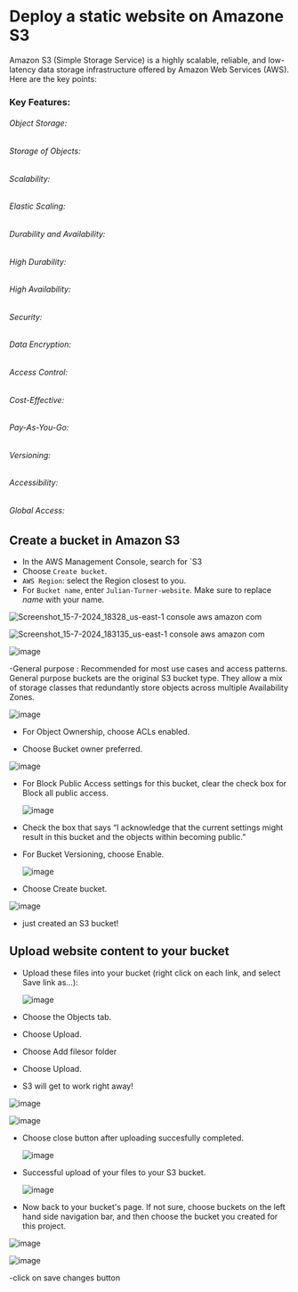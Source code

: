 # Deploy a static website on Amazone S3
Amazon S3 (Simple Storage Service) is a highly scalable, reliable, and low-latency data storage infrastructure offered by Amazon Web Services (AWS). Here are the key points:

### Key Features:
###### Object Storage:
###### Storage of Objects: 
###### Scalability:
###### Elastic Scaling: 
###### Durability and Availability:
###### High Durability: 
###### High Availability:
###### Security:
###### Data Encryption: 
###### Access Control: 
###### Cost-Effective:
###### Pay-As-You-Go: 
###### Versioning: 
###### Accessibility:
###### Global Access: 


## Create a bucket in Amazon S3
- In the AWS Management Console, search for `S3
 - Choose  `Create bucket`.
-   `AWS Region`: select the Region closest to you.
-   For  `Bucket name`, enter  `Julian-Turner-website`. Make sure to replace  _name_  with your name.

![Screenshot_15-7-2024_18328_us-east-1 console aws amazon com](https://github.com/user-attachments/assets/cdf5b215-e283-40dd-9ab4-4d8efb2c954d)


![Screenshot_15-7-2024_183135_us-east-1 console aws amazon com](https://github.com/user-attachments/assets/e92d8949-bd69-420c-a9d1-ae0d353fbb5a)

![image](https://github.com/user-attachments/assets/4b12407f-c752-4451-aaef-74b9f265ef2f)

-General purpose :
Recommended for most use cases and access patterns. General purpose buckets are the original S3 bucket type. They allow a mix of storage classes that redundantly store objects across multiple Availability Zones.

![image](https://github.com/user-attachments/assets/c7d6a1eb-0af3-48a9-9ebd-dae17af5a31d)

- For Object Ownership, choose ACLs enabled.
  
- Choose Bucket owner preferred.


![image](https://github.com/user-attachments/assets/4a448cde-6d82-4134-8108-6a77f10b289a)

- For Block Public Access settings for this bucket, clear the check box for Block all public access.

  ![image](https://github.com/user-attachments/assets/618819af-0a1c-4c62-a43b-5d0fb624ecdc)
  
- Check the box that says “I acknowledge that the current settings might result in this bucket and the objects within becoming public.”
  
- For Bucket Versioning, choose Enable.

  ![image](https://github.com/user-attachments/assets/3aaf7b96-e06b-4100-a5ae-57288f3a9af5)

- Choose Create bucket.
  
![image](https://github.com/user-attachments/assets/740bd3d5-edfc-4a05-a140-166feaa954b1)

- just created an S3 bucket!
 
## Upload website content to your bucket

- Upload these files into your bucket (right click on each link, and select Save link as...):
  
  ![image](https://github.com/user-attachments/assets/2395bf88-9291-4ad0-9645-5a2c7918b9ba)

- Choose the Objects tab.
- Choose Upload.
- Choose Add filesor folder
- Choose Upload.
- S3 will get to work right away!

 ![image](https://github.com/user-attachments/assets/31c28106-699c-4b40-80f3-90e696663dfc)

 ![image](https://github.com/user-attachments/assets/9a216620-64bd-4a2f-8be8-9f67740ead54)

 - Choose close button after uploading succesfully completed.

   ![image](https://github.com/user-attachments/assets/0d90a563-9405-4b51-9531-415913f0b642)

 - Successful upload of your files to your S3 bucket.

   ![image](https://github.com/user-attachments/assets/825d8499-f2d0-46be-ad73-a3e9bb849eb6)


- Now back to your bucket's page. If not sure, choose buckets on the left hand side navigation bar, and then choose the bucket you created for this project.

![image](https://github.com/user-attachments/assets/710c85c8-619c-4c23-a936-3b49bb0d3da8)

![image](https://github.com/user-attachments/assets/ebe1a0b9-52f6-4b32-b0f7-652882160a74)

-click on save changes button










